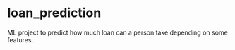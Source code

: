 # loan_prediction
 ML project to predict how much loan can a person take depending on some features.
